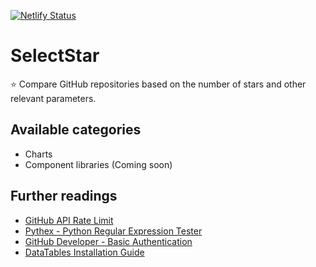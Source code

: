 [![Netlify Status](https://api.netlify.com/api/v1/badges/85d320bc-6ba7-473a-a155-5c9f7fb73a1f/deploy-status)](https://app.netlify.com/sites/charting/deploys)

# SelectStar

⭐️ Compare GitHub repositories based on the number of stars and other relevant parameters.

## Available categories

- Charts
- Component libraries (Coming soon)

## Further readings

- [GitHub API Rate Limit](https://api.github.com/rate_limit)
- [Pythex - Python Regular Expression Tester](https://pythex.org/)
- [GitHub Developer - Basic Authentication](https://developer.github.com/v3/auth/#basic-authentication)
- [DataTables Installation Guide](https://datatables.net/manual/installation)
